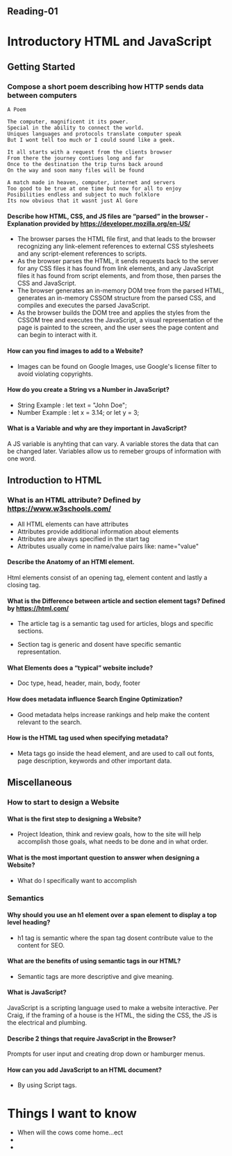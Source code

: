 ## Reading-01 ##

# Introductory HTML and JavaScript #

## Getting Started ##

### Compose a short poem describing how HTTP sends data between computers ####

    A Poem

    The computer, magnificent it its power.
    Special in the ability to connect the world.
    Uniques languages and protocols translate computer speak
    But I wont tell too much or I could sound like a geek.

    It all starts with a request from the clients browser
    From there the journey contiues long and far
    Once to the destination the trip turns back around
    On the way and soon many files will be found

    A match made in heaven, computer, internet and servers
    Too good to be true at one time but now for all to enjoy
    Posibilities endless and subject to much folklore
    Its now obvious that it wasnt just Al Gore
       
#### Describe how HTML, CSS, and JS files are “parsed” in the browser - Explanation provided by https://developer.mozilla.org/en-US/  ####

- The browser parses the HTML file first, and that leads to the browser recognizing any link-element references to external CSS stylesheets and any script-element references to scripts.
- As the browser parses the HTML, it sends requests back to the server for any CSS files it has found from link elements, and any JavaScript files it has found from script elements, and from those, then parses the CSS and JavaScript.
- The browser generates an in-memory DOM tree from the parsed HTML, generates an in-memory CSSOM structure from the parsed CSS, and compiles and executes the parsed JavaScript.
- As the browser builds the DOM tree and applies the styles from the CSSOM tree and executes the JavaScript, a visual representation of the page is painted to the screen, and the user sees the page content and can begin to interact with it.

#### How can you find images to add to a Website? ####

- Images can be found on Google Images, use Google's license filter to avoid violating copyrights.

#### How do you create a String vs a Number in JavaScript? ####

- String Example : let text = "John Doe";
- Number Example : let x = 3.14; or let y = 3;       

#### What is a Variable and why are they important in JavaScript? ####

A JS variable is anyhting that can vary.  A variable stores the data that can be changed later.  Variables allow us to remeber groups of information with one word.

## Introduction to HTML ##

### What is an HTML attribute?  Defined by https://www.w3schools.com/ ###

- All HTML elements can have attributes
- Attributes provide additional information about elements
- Attributes are always specified in the start tag
- Attributes usually come in name/value pairs like: name="value"

#### Describe the Anatomy of an HTMl element. ####

Html elements consist of an opening tag, element content and lastly a closing tag. 

#### What is the Difference between article and section element tags? Defined by https://html.com/ ####

- The article tag is a semantic tag used for articles, blogs and specific sections. 

- Section tag is generic and dosent have specific semantic representation.

#### What Elements does a “typical” website include? #### 
- Doc type, head, header, main, body, footer

#### How does metadata influence Search Engine Optimization? ####
- Good metadata helps increase rankings and help make the content relevant to the search.

#### How is the <meta> HTML tag used when specifying metadata? ####
- Meta tags go inside the head element, and are used to call out fonts, page description, keywords and other important data.

## Miscellaneous ##

### How to start to design a Website ###

#### What is the first step to designing a Website? ####
- Project Ideation, think and review goals, how to the site will help accomplish those goals, what needs to be done and in what order.

#### What is the most important question to answer when designing a Website? ####
- What do I specifically want to accomplish

### Semantics ###

#### Why should you use an h1 element over a span element to display a top level heading? ####
- h1 tag is semantic where the span tag dosent contribute value to the content for SEO.  

#### What are the benefits of using semantic tags in our HTML? ####
- Semantic tags are more descriptive and give meaning.

#### What is JavaScript? ####
JavaScript is a scripting language used to make a website interactive.  Per Craig, if the framing of a house is the HTML, the siding the CSS, the JS is the electrical and plumbing.

#### Describe 2 things that require JavaScript in the Browser? ####
Prompts for user input and creating drop down or hamburger menus.

#### How can you add JavaScript to an HTML document? ####
- By using Script tags.

# Things I want to know #

- When will the cows come home...ect
- 
- 

















